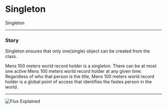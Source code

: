 # Singleton 

Singleton

---

### Story

Singleton ensures that only one(single) object can be created from the class.

Mens 100 meters world record holder is a singleton. 
There can be at most one active Mens 100 meters world record holder at any given time. 
Regardless of who that person is the title, Mens 100 meters world record holder is a global point of access that identifies the fastes person in the world.

---

![Flux Explained](https://facebook.github.io/flux/img/flux-simple-f8-diagram-explained-1300w.png)